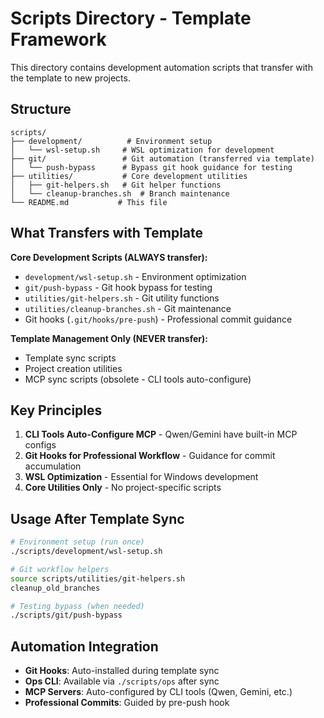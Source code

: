# Scripts Directory - Template Framework

This directory contains development automation scripts that transfer with the template to new projects.

## Structure

```
scripts/
├── development/          # Environment setup
│   └── wsl-setup.sh     # WSL optimization for development
├── git/                 # Git automation (transferred via template)
│   └── push-bypass      # Bypass git hook guidance for testing  
├── utilities/           # Core development utilities
│   ├── git-helpers.sh   # Git helper functions
│   └── cleanup-branches.sh  # Branch maintenance
└── README.md           # This file
```

## What Transfers with Template

**Core Development Scripts (ALWAYS transfer):**
- `development/wsl-setup.sh` - Environment optimization
- `git/push-bypass` - Git hook bypass for testing
- `utilities/git-helpers.sh` - Git utility functions
- `utilities/cleanup-branches.sh` - Git maintenance
- Git hooks (`.git/hooks/pre-push`) - Professional commit guidance

**Template Management Only (NEVER transfer):**
- Template sync scripts
- Project creation utilities
- MCP sync scripts (obsolete - CLI tools auto-configure)

## Key Principles

1. **CLI Tools Auto-Configure MCP** - Qwen/Gemini have built-in MCP configs
2. **Git Hooks for Professional Workflow** - Guidance for commit accumulation
3. **WSL Optimization** - Essential for Windows development
4. **Core Utilities Only** - No project-specific scripts

## Usage After Template Sync

```bash
# Environment setup (run once)
./scripts/development/wsl-setup.sh

# Git workflow helpers
source scripts/utilities/git-helpers.sh
cleanup_old_branches

# Testing bypass (when needed)
./scripts/git/push-bypass
```

## Automation Integration

- **Git Hooks**: Auto-installed during template sync
- **Ops CLI**: Available via `./scripts/ops` after sync
- **MCP Servers**: Auto-configured by CLI tools (Qwen, Gemini, etc.)
- **Professional Commits**: Guided by pre-push hook